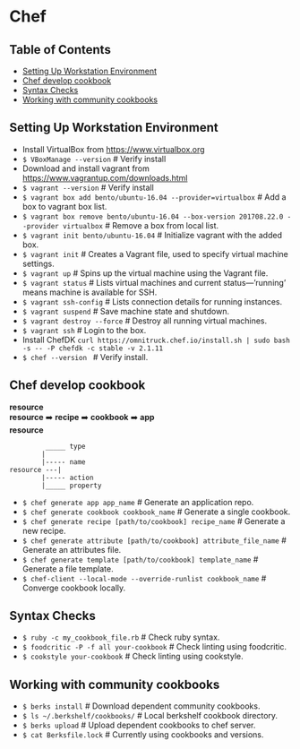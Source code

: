 # Chef

## Table of Contents

* [Setting Up Workstation Environment](#setting-up-workstation-environment)
* [Chef develop cookbook](#chef-develop-cookbook)
* [Syntax Checks](#syntax-checks)
* [Working with community cookbooks](#working-with-community-cookbooks)


## Setting Up Workstation Environment

* Install VirtualBox from https://www.virtualbox.org
* `$ VBoxManage --version`                    # Verify install
* Download and install vagrant from https://www.vagrantup.com/downloads.html
* `$ vagrant --version`                       # Verify install
* `$ vagrant box add bento/ubuntu-16.04 --provider=virtualbox`                                # Add a box to vagrant box list.
* `$ vagrant box remove bento/ubuntu-16.04 --box-version 201708.22.0 --provider virtualbox`   # Remove a box from local list.
* `$ vagrant init bento/ubuntu-16.04`         # Initialize vagrant with the added box.
* `$ vagrant init`                            # Creates a Vagrant file, used to specify virtual machine settings.
* `$ vagrant up`	                            # Spins up the virtual machine using the Vagrant file.
* `$ vagrant status`                          # Lists virtual machines and current status—’running’ means machine is available for SSH.
* `$ vagrant ssh-config`                      # Lists connection details for running instances.
* `$ vagrant suspend`                         # Save machine state and shutdown.
* `$ vagrant destroy --force`                 # Destroy all running virtual machines.
* `$ vagrant ssh`                             # Login to the box.
* Install ChefDK  `curl https://omnitruck.chef.io/install.sh | sudo bash -s -- -P chefdk -c stable -v 2.1.11`
* `$ chef --version `                         # Verify install.

## Chef develop cookbook

**resource**</br>
**resource** :arrow_right: **recipe** :arrow_right: **cookbook** :arrow_right: **app**</br>
**resource**</br>

```
	     _____ type
	    | 
	    |----- name
resource ---| 
	    |----- action
	    |_____ property
```

* `$ chef generate app app_name`					# Generate an application repo.
* `$ chef generate cookbook cookbook_name` 				# Generate a single cookbook.
* `$ chef generate recipe [path/to/cookbook] recipe_name` 		# Generate a new recipe.
* `$ chef generate attribute [path/to/cookbook] attribute_file_name` 	# Generate an attributes file. 
* `$ chef generate template [path/to/cookbook] template_name` 		# Generate a file template.
* `$ chef-client --local-mode --override-runlist cookbook_name`		# Converge cookbook locally.

## Syntax Checks

* `$ ruby -c my_cookbook_file.rb`					# Check ruby syntax.
* `$ foodcritic -P -f all your-cookbook`			 	# Check linting using foodcritic.
* `$ cookstyle your-cookbook`						# Check linting using cookstyle.

## Working with community cookbooks

* `$ berks install`             					# Download dependent community cookbooks.
* `$ ls ~/.berkshelf/cookbooks/` 					# Local berkshelf cookbook directory.
* `$ berks upload`				 			# Upload dependent cookbooks to chef server.
* `$ cat Berksfile.lock`						# Currently using cookbooks and versions.


